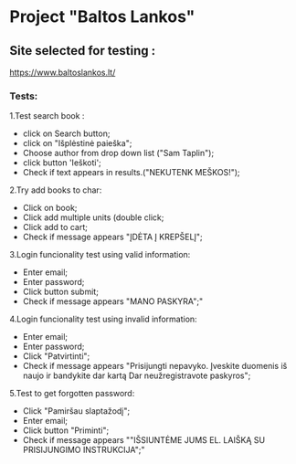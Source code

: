 # Project "Baltos Lankos"
## Site selected for testing : 
https://www.baltoslankos.lt/

### Tests:
1.Test search book : 
 * click on Search button;
 * click on "Išplėstinė paieška";
 * Choose author from drop down list ("Sam Taplin");
 * click button 'Ieškoti';
 * Check if text appears in results.("NEKUTENK MEŠKOS!");

2.Try add books to char:
* Click on book;
* Click add multiple units (double click;
* Click add to cart;
* Check if message appears "ĮDĖTA Į KREPŠELĮ";

3.Login funcionality test using valid information: 
* Enter email;
* Enter password;
* Click button submit;
* Check if message appears "MANO PASKYRA";"

4.Login funcionality test using invalid information:
* Enter email;
* Enter password;
* Click "Patvirtinti";
* Check if message appears "Prisijungti nepavyko. Įveskite duomenis iš naujo ir bandykite dar kartą 
  Dar neužregistravote paskyros";

5.Test to get forgotten password:
* Click "Pamiršau slaptažodį";
* Enter email;
* Click button "Priminti";
* Check if message appears ""IŠSIUNTĖME JUMS EL. LAIŠKĄ SU PRISIJUNGIMO INSTRUKCIJA";"

